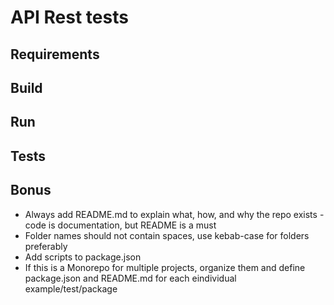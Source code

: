 # API Rest tests

## Requirements

## Build

## Run

## Tests

## Bonus

- Always add README.md to explain what, how, and why the repo exists - code is documentation, but README is a must
- Folder names should not contain spaces, use kebab-case for folders preferably
- Add scripts to package.json
- If this is a Monorepo for multiple projects, organize them and define package.json and README.md for each eindividual example/test/package
